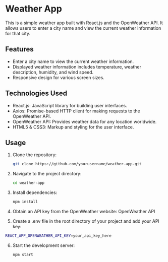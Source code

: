 # Weather App

This is a simple weather app built with React.js and the OpenWeather API. It allows users to enter a city name and view the current weather information for that city.

## Features

- Enter a city name to view the current weather information.
- Displayed weather information includes temperature, weather description, humidity, and wind speed.
- Responsive design for various screen sizes.

## Technologies Used

- React.js: JavaScript library for building user interfaces.
- Axios: Promise-based HTTP client for making requests to the OpenWeather API.
- OpenWeather API: Provides weather data for any location worldwide.
- HTML5 & CSS3: Markup and styling for the user interface.

## Usage

1. Clone the repository:

   ```bash
   git clone https://github.com/yourusername/weather-app.git
   ```

2. Navigate to the project directory:

   ```bash
   cd weather-app
   ```

3. Install dependencies:

   ```bash
   npm install
   ```

4. Obtain an API key from the OpenWeather website: OpenWeather API

5. Create a .env file in the root directory of your project and add your API key:

```bash
REACT_APP_OPENWEATHER_API_KEY=your_api_key_here
```

6. Start the development server:

   ```bash
   npm start
   ```
